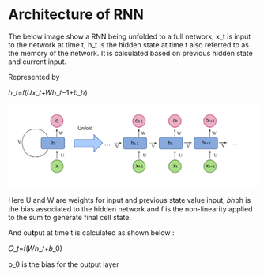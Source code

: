 # Architecture of RNN

The below image show a RNN being unfolded to a full network, x\_t is input to the network at time t, h\_t is the hidden state at time t also referred to as the memory of the network. It is calculated based on previous hidden state and current input.

Represented by

ℎ\_𝑡=𝑓\(𝑈𝑥\_𝑡+𝑊ℎ\_𝑡−1+𝑏\_ℎ\)  


![](../.gitbook/assets/rnn.png)

Here U and W are weights for input and previous state value input, 𝑏ℎbh is the bias associated to the hidden network and f is the non-linearity applied to the sum to generate final cell state.

And ou**t**put at time t is calculated as shown below :

𝑂\_𝑡=𝑓\(𝑊ℎ\_𝑡+𝑏\_0\)

b\_0 is the bias for the output layer

